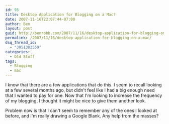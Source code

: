 ```yaml
---
id: 95
title: Desktop Application for Blogging on a Mac?
date: 2007-11-16T22:07:44-07:00
author: Ben
layout: post
guid: http://benrobb.com/2007/11/16/desktop-application-for-blogging-on-a-mac/
permalink: /2007/11/16/desktop-application-for-blogging-on-a-mac/
dsq_thread_id:
  - "3051383559"
categories:
  - Old Stuff
tags:
  - Blogging
  - mac
---
```

I know that there are a few applications that do this.  I seem to recall looking at a few several months ago, but didn't feel like I had a big enough need that I wanted to pay for one.  Now that I'm looking to increase the frequency of my blogging, I thought it might be nice to give them another look.

Problem now is that I can't seem to remember any of the ones I looked at before, and I'm really drawing a Google Blank.  Any help from the masses?